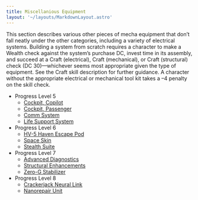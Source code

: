 ```yaml
---
title: Miscellanious Equipment
layout: '~/layouts/MarkdownLayout.astro'
---
```

This section describes various other pieces of mecha equipment that don’t fall
neatly under the other categories, including a variety of electrical systems.
Building a system from scratch requires a character to make a Wealth check
against the system’s purchase DC, invest time in its assembly, and succeed at
a Craft (electrical), Craft (mechanical), or Craft (structural) check (DC
30)—whichever seems most appropriate given the type of equipment. See the
Craft skill description for further guidance. A character without the
appropriate electrical or mechanical tool kit takes a –4 penalty on the skill
check.

  * Progress Level 5
    * [Cockpit, Copilot](/future.d20.srd/mecha/miscellanious.equipment/cockpit.copilot)
    * [Cockpit, Passenger](/future.d20.srd/mecha/miscellanious.equipment/cockpit.passenger)
    * [Comm System](/future.d20.srd/mecha/miscellanious.equipment/comm.system)
    * [Life Support System](/future.d20.srd/mecha/miscellanious.equipment/life.support.system)
  * Progress Level 6
    * [HV-5 Haven Escape Pod](/future.d20.srd/mecha/miscellanious.equipment/hv5.haven.escape.pod)
    * [Space Skin](/future.d20.srd/mecha/miscellanious.equipment/space.skin)
    * [Stealth Suite](/future.d20.srd/mecha/miscellanious.equipment/stealth.suite)
  * Progress Level 7
    * [Advanced Diagnostics](/future.d20.srd/mecha/miscellanious.equipment/advanced.diagnostics)
    * [Structural Enhancements](/future.d20.srd/mecha/miscellanious.equipment/structural.enhancement)
    * [Zero-G Stabilizer](/future.d20.srd/mecha/miscellanious.equipment/zero.g.stabilizer)
  * Progress Level 8
    * [Crackerjack Neural Link](/future.d20.srd/mecha/miscellanious.equipment/crackerjack.neural.link)
    * [Nanorepair Unit](/future.d20.srd/mecha/miscellanious.equipment/nanorepair.unit)

